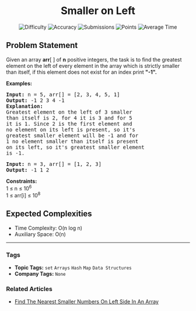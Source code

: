 <h1 align="center">Smaller on Left</h1>

<p align="center">
  <img alt="Difficulty" title="Difficulty" src="https://custom-icon-badges.demolab.com/badge/Difficulty: Medium-1F222E?style=for-the-badge&logoColor=white&logo=fire"/>
  <img alt="Accuracy" title="Accuracy" src="https://custom-icon-badges.demolab.com/badge/Accuracy: 22.61%25-1F222E?style=for-the-badge&logoColor=white&logo=target"/>
  <img alt="Submissions" title="Submissions" src="https://custom-icon-badges.demolab.com/badge/Submissions: 47K+-1F222E?style=for-the-badge&logoColor=white&logo=repo"/>
  <img alt="Points" title="Points" src="https://custom-icon-badges.demolab.com/badge/Points: 4-1F222E?style=for-the-badge&logoColor=white&logo=award"/>
  <img alt="Average Time" title="Average Time" src="https://custom-icon-badges.demolab.com/badge/Average%20Time: 15m-1F222E?style=for-the-badge&logoColor=white&logo=clock"/>
</p>

## Problem Statement

Given an array <b>arr</b>[ ] of <b>n</b> positive integers, the task is to find the greatest element on the left of every element in the array which is strictly smaller than itself, if this element does not exist for an index print <b>"-1".</b>

<b>Examples:</b>

<pre><b>Input: </b>n = 5, arr[] = [2, 3, 4, 5, 1]
<b>Output: </b>-1 2 3 4 -1
<b>Explanation:<br></b>Greatest element on the left of 3 smaller 
than itself is 2, for 4 it is 3 and for 5 
it is 1. Since 2 is the first element and 
no element on its left is present, so it's 
greatest smaller element will be -1 and for 
1 no element smaller than itself is present 
on its left, so it's greatest smaller element 
is -1.
</pre>

<pre><b>Input: </b>n = 3, arr[] = [1, 2, 3] <b>
Output: </b>-1 1 2 </pre>

<b>Constraints:</b><br>1 ≤ n ≤ 10<sup>6</sup><br>1 ≤ arr[i] ≤ 10<sup>8</sup>

## Expected Complexities
- Time Complexity: O(n log n)
- Auxiliary Space: O(n)

<hr>

### Tags
- **Topic Tags:** `set` `Arrays` `Hash` `Map` `Data Structures`
- **Company Tags:** `None`

### Related Articles
- [Find The Nearest Smaller Numbers On Left Side In An Array](https://www.geeksforgeeks.org/find-the-nearest-smaller-numbers-on-left-side-in-an-array/)

